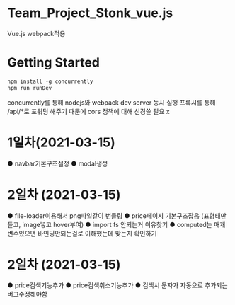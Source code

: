 # Team_Project_Stonk_vue.js
Vue.js
webpack적용

# Getting Started
```vs
npm install -g concurrently
npm run runDev
```

concurrently를 통해 nodejs와 webpack dev server 동시 실행
프록시를 통해 /api/*로 포워딩 해주기 때문에 cors 정책에 대해 신경쓸 필요 x




# 1일차(2021-03-15)
● navbar기본구조설정
● modal생성

# 2일차 (2021-03-15)
● file-loader이용해서 png파일같이 번들링
● price페이지 기본구조잡음 (표형태만들고, image넣고 hover부여)
● import fs 안되는거 이유찾기
● computed는 매개변수있으면 바인딩안되는걸로 이해했는데 맞는지 확인하기

# 2일차 (2021-03-15)
● price검색기능추가
● price검색취소기능추가
● 검색시 문자가 자동으로 추가되는 버그수정해야함

